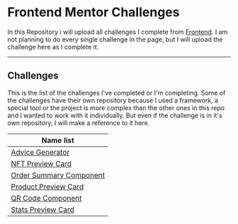 # Frontend Mentor Challenges

In this Repository i will upload all challenges I complete from [Frontend](https://www.frontendmentor.io). I am not planning to do every single challenge in the page, but I will upload the challenge here as I complete it.

<hr />

## Challenges

This is the list of the challenges I've completed or I'm completing. Some of the challenges have their own repository because I used a framework, a special tool or the project is more complex than the other ones in this repo and I wanted to work with it individually. But even if the challenge is in it's own repository, I will make a reference to it here.

| Name list                                                                |
| ------------------------------------------------------------------------ |
| [Advice Generator](https://github.com/johansantana/vue-advice-generator) |
| [NFT Preview Card](challenges/nft-preview-card-component-main/)          |
| [Order Summary Component](challenges/order-summary-component-main/)      |
| [Product Preview Card](challenges/product-preview-card/)                 |
| [QR Code Component](challenges/qr-code-component-main/)                  |
| [Stats Preview Card](challenges/stats-preview-card-component-main/)      |
